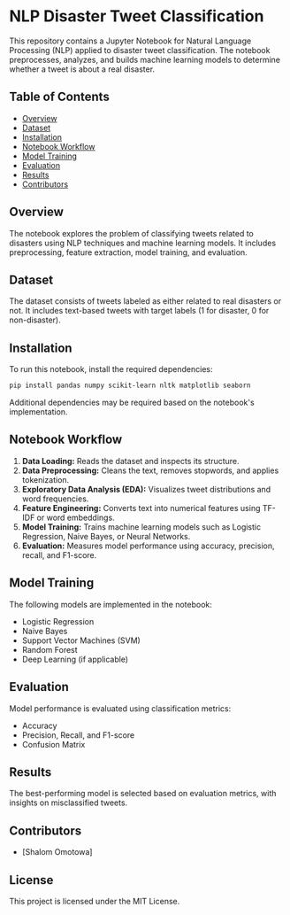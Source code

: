 # NLP Disaster Tweet Classification

This repository contains a Jupyter Notebook for Natural Language Processing (NLP) applied to disaster tweet classification. 
The notebook preprocesses, analyzes, and builds machine learning models to determine whether a tweet is about a real disaster.

## Table of Contents
- [Overview](#overview)
- [Dataset](#dataset)
- [Installation](#installation)
- [Notebook Workflow](#notebook-workflow)
- [Model Training](#model-training)
- [Evaluation](#evaluation)
- [Results](#results)
- [Contributors](#contributors)

## Overview
The notebook explores the problem of classifying tweets related to disasters using NLP techniques and machine learning models. 
It includes preprocessing, feature extraction, model training, and evaluation.

## Dataset
The dataset consists of tweets labeled as either related to real disasters or not. 
It includes text-based tweets with target labels (1 for disaster, 0 for non-disaster).

## Installation
To run this notebook, install the required dependencies:

```bash
pip install pandas numpy scikit-learn nltk matplotlib seaborn
```

Additional dependencies may be required based on the notebook's implementation.

## Notebook Workflow

1. **Data Loading:** Reads the dataset and inspects its structure.
2. **Data Preprocessing:** Cleans the text, removes stopwords, and applies tokenization.
3. **Exploratory Data Analysis (EDA):** Visualizes tweet distributions and word frequencies.
4. **Feature Engineering:** Converts text into numerical features using TF-IDF or word embeddings.
5. **Model Training:** Trains machine learning models such as Logistic Regression, Naive Bayes, or Neural Networks.
6. **Evaluation:** Measures model performance using accuracy, precision, recall, and F1-score.

## Model Training
The following models are implemented in the notebook:

- Logistic Regression
- Naive Bayes
- Support Vector Machines (SVM)
- Random Forest
- Deep Learning (if applicable)

## Evaluation
Model performance is evaluated using classification metrics:

- Accuracy
- Precision, Recall, and F1-score
- Confusion Matrix

## Results
The best-performing model is selected based on evaluation metrics, with insights on misclassified tweets.

## Contributors
- [Shalom Omotowa]

## License
This project is licensed under the MIT License.
